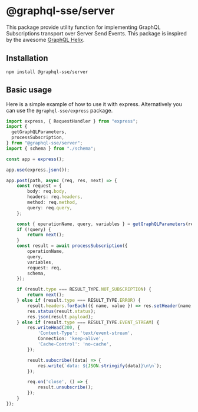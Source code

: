 # @graphql-sse/server

This package provide utility function for implementing GraphQL Subscriptions transport over Server Send Events. This package is inspired by the awesome [GraphQL Helix](https://github.com/contrawork/graphql-helix).

## Installation

```shell
npm install @graphql-sse/server
```

## Basic usage

Here is a simple example of how to use it with express. Alternatively you can use the  `@graphql-sse/express`  package.

```typescript
import express, { RequestHandler } from "express";
import {
  getGraphQLParameters,
  processSubscription,
} from "@graphql-sse/server";
import { schema } from "./schema";

const app = express();

app.use(express.json());

app.post(path, async (req, res, next) => {
    const request = {
        body: req.body,
        headers: req.headers,
        method: req.method,
        query: req.query,
    };

    const { operationName, query, variables } = getGraphQLParameters(request);
    if (!query) {
        return next();
    }
    const result = await processSubscription({
        operationName,
        query,
        variables,
        request: req,
        schema,
    });

    if (result.type === RESULT_TYPE.NOT_SUBSCRIPTION) {
        return next();
    } else if (result.type === RESULT_TYPE.ERROR) {
        result.headers.forEach(({ name, value }) => res.setHeader(name, value));
        res.status(result.status);
        res.json(result.payload);
    } else if (result.type === RESULT_TYPE.EVENT_STREAM) {
        res.writeHead(200, {
            'Content-Type': 'text/event-stream',
            Connection: 'keep-alive',
            'Cache-Control': 'no-cache',
        });

        result.subscribe((data) => {
            res.write(`data: ${JSON.stringify(data)}\n\n`);
        });

        req.on('close', () => {
            result.unsubscribe();
        });
    }
});
```
